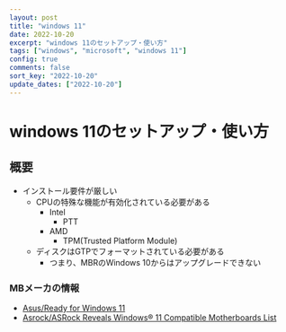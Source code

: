```yaml
---
layout: post
title: "windows 11"
date: 2022-10-20
excerpt: "windows 11のセットアップ・使い方"
tags: ["windows", "microsoft", "windows 11"]
config: true
comments: false
sort_key: "2022-10-20"
update_dates: ["2022-10-20"]
---
```


# windows 11のセットアップ・使い方

## 概要
 - インストール要件が厳しい
   - CPUの特殊な機能が有効化されている必要がある
     - Intel
       - PTT
     - AMD
       - TPM(Trusted Platform Module)
   - ディスクはGTPでフォーマットされている必要がある
     - つまり、MBRのWindows 10からはアップグレードできない

### MBメーカの情報
 - [Asus/Ready for Windows 11](https://www.asus.com/microsite/motherboard/asus-motherboards-win11-ready/)
 - [Asrock/ASRock Reveals Windows® 11 Compatible Motherboards List](https://www.asrock.com/news/index.asp?iD=4696)
